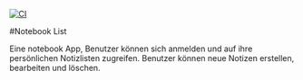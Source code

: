 [![CI](https://github.com/Dkeidek/notebook_backend/actions/workflows/tests.yml/badge.svg)](https://github.com/Dkeidek/notebook_backend/actions/workflows/tests.yml)



#Notebook List


Eine notebook App, Benutzer können sich anmelden und auf ihre persönlichen Notizlisten zugreifen.
Benutzer können neue Notizen erstellen, bearbeiten und löschen.